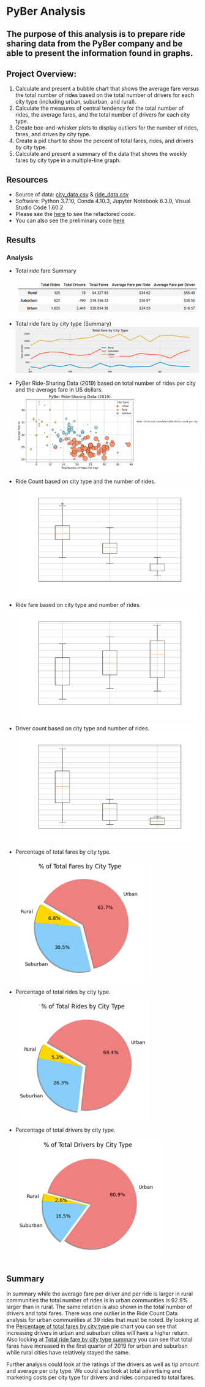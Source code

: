 # PyBer Analysis

## The purpose of this analysis is to prepare ride sharing data from the PyBer company and be able to present the information found in graphs. 

## Project Overview:
1. Calculate and present a bubble chart that shows the average fare versus the total number of rides based on the total number of drivers for each city type (including urban, suburban, and rural). 
2. Calculate the measures of central tendency for the total number of rides, the average fares, and the total number of drivers for each city type.
3. Create box-and-whisker plots to display outliers for the number of rides, fares, and drives by city type. 
4. Create a pid chart to show the percent of total fares, rides, and drivers by city type.
5. Calculate and present a summary of the data that shows the weekly fares by city type in a multiple-line graph. 

## Resources
- Source of data: [city_data.csv](https://github.com/mthalken/PyBer_Analysis/blob/main/Resources/city_data.csv) & [ride_data.csv](https://github.com/mthalken/PyBer_Analysis/blob/main/Resources/ride_data.csv)
- Software: Python 3.7.10, Conda 4.10.3, Jupyter Notebook 6.3.0, Visual Studio Code 1.60.2
- Please see the [here](https://github.com/mthalken/PyBer_Analysis/blob/main/PyBer_Challenge.ipynb) to see the refactored code.
- You can also see the preliminary code [here](https://github.com/mthalken/PyBer_Analysis/blob/main/PyBer.ipynb)

## Results 
### Analysis
- Total ride fare Summary

    ![png](https://github.com/mthalken/PyBer_Analysis/blob/main/analysis/PyBer_fare_summary_table.PNG)
- Total ride fare by city type (Summary)
    ![png](https://github.com/mthalken/PyBer_Analysis/blob/main/analysis/PyBer_fare_summary.png)
- PyBer Ride-Sharing Data (2019) based on total number of rides per city and the average fare in US dollars. 
    ![png](https://github.com/mthalken/PyBer_Analysis/blob/main/analysis/Fig1_bg.png)
- Ride Count based on city type and the number of rides.
    ![png](https://github.com/mthalken/PyBer_Analysis/blob/main/analysis/Fig2.png)
- Ride fare based on city type and number of rides.
    ![png](https://github.com/mthalken/PyBer_Analysis/blob/main/analysis/Fig3.png)
- Driver count based on city type and number of rides. 
    ![png](https://github.com/mthalken/PyBer_Analysis/blob/main/analysis/Fig4.png)
- Percentage of total fares by city type.

    ![png](https://github.com/mthalken/PyBer_Analysis/blob/main/analysis/Fig5_bg.png)
- Percentage of total rides by city type.

    ![png](https://github.com/mthalken/PyBer_Analysis/blob/main/analysis/Fig6_bg.png)
- Percentage of total drivers by city type.

    ![png](https://github.com/mthalken/PyBer_Analysis/blob/main/analysis/Fig7_bg.PNG)

## Summary
In summary while the average fare per driver and per ride is larger in rural communities the total number of rides is in urban communities is 92.9% larger than in rural. The same relation is also shown in the total number of drivers and total fares. There was one outlier in the Ride Count Data analysis for urban communities at 39 rides that must be noted.  By looking at the [Percentage of total fares by city type](https://github.com/mthalken/PyBer_Analysis/blob/main/analysis/Fig5_bg.png) pie chart you can see that increasing drivers in urban and suburban cities will have a higher return. Also looking at [Total ride fare by city type summary](https://github.com/mthalken/PyBer_Analysis/blob/main/analysis/PyBer_fare_summary.png) you can see that total fares have increased in the first quarter of 2019 for urban and suburban while rural cities have relatively stayed the same. 

Further analysis could look at the ratings of the drivers as well as tip amount and average per city type. We could also look at total advertising and marketing costs per city type for drivers and rides compared to total fares. 